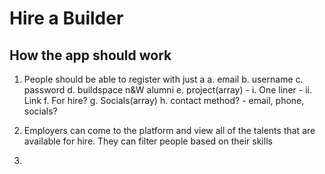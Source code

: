 # Hire a Builder

## How the app should work

1. People should be able to register with just a 
  a. email
  b. username
  c. password
  d. buildspace n&W alumni
  e. project(array) - i. One liner
            - ii. Link
  f. For hire?
  g. Socials(array)
  h. contact method? - email, phone, socials?

2. Employers can come to the platform and view all of the talents that are available for hire. They can filter people based on their skills

3. 